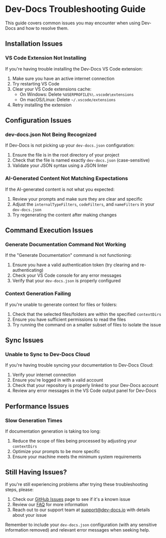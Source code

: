 # Dev-Docs Troubleshooting Guide

This guide covers common issues you may encounter when using Dev-Docs and how to resolve them.

## Installation Issues

### VS Code Extension Not Installing

If you're having trouble installing the Dev-Docs VS Code extension:

1. Make sure you have an active internet connection
2. Try restarting VS Code
3. Clear your VS Code extensions cache:
   - On Windows: Delete `%USERPROFILE%\.vscode\extensions`
   - On macOS/Linux: Delete `~/.vscode/extensions`
4. Retry installing the extension

## Configuration Issues

### dev-docs.json Not Being Recognized

If Dev-Docs is not picking up your `dev-docs.json` configuration:

1. Ensure the file is in the root directory of your project
2. Check that the file is named exactly `dev-docs.json` (case-sensitive)
3. Validate your JSON syntax using a JSON linter

### AI-Generated Content Not Matching Expectations

If the AI-generated content is not what you expected:

1. Review your prompts and make sure they are clear and specific
2. Adjust the `internalTypeFilters`, `codeFilters`, and `nameFilters` in your `dev-docs.json`
3. Try regenerating the content after making changes

## Command Execution Issues

### Generate Documentation Command Not Working

If the "Generate Documentation" command is not functioning:

1. Ensure you have a valid authentication token (try clearing and re-authenticating)
2. Check your VS Code console for any error messages
3. Verify that your `dev-docs.json` is properly configured

### Context Generation Failing

If you're unable to generate context for files or folders:

1. Check that the selected files/folders are within the specified `contextDirs`
2. Ensure you have sufficient permissions to read the files
3. Try running the command on a smaller subset of files to isolate the issue

## Sync Issues

### Unable to Sync to Dev-Docs Cloud

If you're having trouble syncing your documentation to Dev-Docs Cloud:

1. Verify your internet connection
2. Ensure you're logged in with a valid account
3. Check that your repository is properly linked to your Dev-Docs account
4. Review any error messages in the VS Code output panel for Dev-Docs

## Performance Issues

### Slow Generation Times

If documentation generation is taking too long:

1. Reduce the scope of files being processed by adjusting your `contextDirs`
2. Optimize your prompts to be more specific
3. Ensure your machine meets the minimum system requirements

## Still Having Issues?

If you're still experiencing problems after trying these troubleshooting steps, please:

1. Check our [GitHub Issues](https://github.com/your-repo/issues) page to see if it's a known issue
2. Review our [FAQ](https://docs.dev-docs.io/faq) for more information
3. Reach out to our support team at support@dev-docs.io with details about your issue

Remember to include your `dev-docs.json` configuration (with any sensitive information removed) and relevant error messages when seeking help.